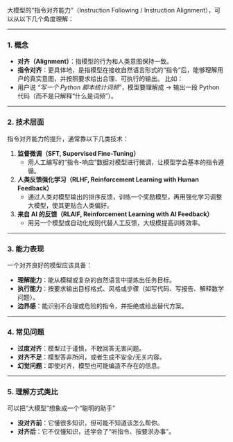 大模型的“指令对齐能力”（Instruction Following / Instruction Alignment），可以从以下几个角度理解：

---
### 1. **概念**
- **对齐（Alignment）**：指模型的行为和人类意图保持一致。
- **指令对齐**：更具体地，是指模型在接收自然语言形式的“指令”后，能够理解用户的真实意图，并按照要求给出合理、可执行的输出。
比如：
- 用户说 _“写一个 Python 脚本统计词频”_，模型要理解成 → 输出一段 Python 代码（而不是只解释“什么是词频”）。
---

### 2. **技术层面**
指令对齐能力的提升，通常靠以下几类技术：
1. **监督微调（SFT, Supervised Fine-Tuning）**
    - 用人工编写的“指令-响应”数据对模型进行微调，让模型学会基本的指令遵循。
2. **人类反馈强化学习（RLHF, Reinforcement Learning with Human Feedback）**
    - 通过人类对模型输出的排序反馈，训练一个奖励模型，再用强化学习调整大模型，使其更贴合人类偏好。
3. **来自 AI 的反馈（RLAIF, Reinforcement Learning with AI Feedback）**
    - 用另一个模型或自动化规则代替人工反馈，大规模提高训练效率。

---

### 3. **能力表现**

一个对齐良好的模型应该具备：
- **理解能力**：能从模糊或复杂的自然语言中提炼出任务目标。
- **执行能力**：按要求输出目标格式、风格或步骤（如写代码、写报告、解释数学问题）。
- **边界感**：能识别不合理或危险的指令，并拒绝或给出替代方案。

---

### 4. **常见问题**
- **过度对齐**：模型过于谨慎，不敢回答无害问题。
- **对齐不足**：模型答非所问，或者生成不安全/无关内容。
- **幻觉问题**：即使对齐，模型也可能编造不存在的信息。

---

### 5. **理解方式类比**

可以把“大模型”想象成一个“聪明的助手”
- **没对齐前**：它懂很多知识，但可能不知道该怎么帮你。
- **对齐后**：它不仅懂知识，还学会了“听指令、按要求办事”。